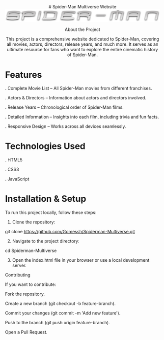 <div align="center">
# Spider-Man Multiverse Website
<img src="/assets/images/tobey-maguire/movie-01/logo.png">

About the Project

This project is a comprehensive website dedicated to Spider-Man, covering all movies, actors, directors, release years, and much more. It serves as an ultimate resource for fans who want to explore the entire cinematic history of Spider-Man.
</div>

# Features

. Complete Movie List – All Spider-Man movies from different franchises.

. Actors & Directors – Information about actors and directors involved.

. Release Years – Chronological order of Spider-Man films.

. Detailed Information – Insights into each film, including trivia and fun facts.

. Responsive Design – Works across all devices seamlessly.

# Technologies Used

. HTML5

. CSS3

. JavaScript

# Installation & Setup

To run this project locally, follow these steps:

1. Clone the repository:

git clone https://github.com/Gomessh/Spiderman-Multiverse.git

2. Navigate to the project directory:

cd Spiderman-Multiverse

3. Open the index.html file in your browser or use a local development server.

Contributing

If you want to contribute:

Fork the repository.

Create a new branch (git checkout -b feature-branch).

Commit your changes (git commit -m 'Add new feature').

Push to the branch (git push origin feature-branch).

Open a Pull Request.

